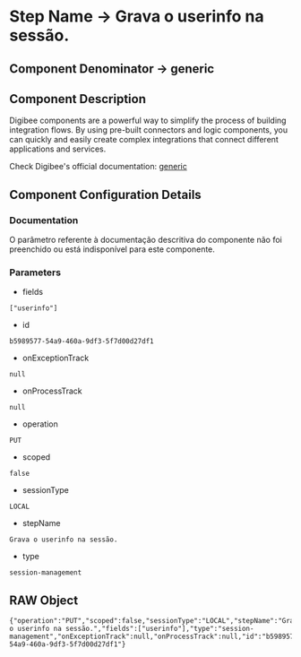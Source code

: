# Step Name -> Grava o userinfo na sessão.
## Component Denominator -> generic

## Component Description

Digibee components are a powerful way to simplify the process of building integration flows. By using pre-built connectors and logic components, you can quickly and easily create complex integrations that connect different applications and services.

Check Digibee's official documentation: [generic](https://docs.digibee.com/documentation "Digibee documentation")

## Component Configuration Details
### Documentation

O parâmetro referente à documentação descritiva do componente não foi preenchido ou está indisponível para este componente.

### Parameters

* fields
```
["userinfo"]
```

* id
```
b5989577-54a9-460a-9df3-5f7d00d27df1
```

* onExceptionTrack
```
null
```

* onProcessTrack
```
null
```

* operation
```
PUT
```

* scoped
```
false
```

* sessionType
```
LOCAL
```

* stepName
```
Grava o userinfo na sessão.
```

* type
```
session-management
```


## RAW Object

```
{"operation":"PUT","scoped":false,"sessionType":"LOCAL","stepName":"Grava o userinfo na sessão.","fields":["userinfo"],"type":"session-management","onExceptionTrack":null,"onProcessTrack":null,"id":"b5989577-54a9-460a-9df3-5f7d00d27df1"}
```